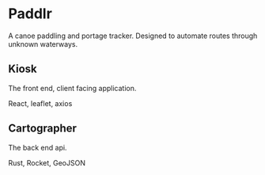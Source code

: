 # Paddlr

A canoe paddling and portage tracker. Designed to automate routes through unknown waterways.

## Kiosk

The front end, client facing application.

React, leaflet, axios

## Cartographer

The back end api.

Rust, Rocket, GeoJSON